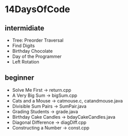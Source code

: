 # 14DaysOfCode

## intermidiate
- Tree: Preorder Traversal
- Find Digits
- Birthday Chocolate
- Day of the Programmer
- Left Rotation

## beginner
- Solve Me First -> return.cpp
- A Very Big Sum -> bigSum.cpp
- Cats and a Mouse -> catmouse.c, catandmouse.java
- Divisible Sum Pairs -> SumPair.java
- Grading Students -> grade.java
- Birthday Cake Candles -> bdayCakeCandles.java
- Diagonal Difference -> diagDiff.cpp
- Constructing a Number -> const.cpp
